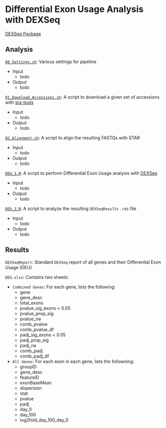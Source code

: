 # Differential Exon Usage Analysis with DEXSeq

[DEXSeq Package](https://doi.org/doi:10.18129/B9.bioc.DEXSeq)


## Analysis

[`00_Settings.sh`](./00_Settings.sh): Various settings for pipeline
- Input
    - todo
- Output
    - todo

[`01_Download_Accessions.sh`](./01_Download_Accessions.sh): A script to download a given set of accessions with [sra-tools](https://github.com/ncbi/sra-tools)
- Input
    - todo
- Output
    - todo

[`02_Alignment.sh`](./02_Alignment.sh): A script to align the resulting FASTQs with STAR
- Input
    - todo
- Output
    - todo

[`DEU_1.R`](./DEU.R): A script to perform Differential Exon Usage analysis with [DEXSeq](https://doi.org/doi:10.18129/B9.bioc.DEXSeq)
- Input
    - todo
- Output
    - todo

[`DEU_2.R`](./DEU.R): A script to analyze the resulting `DEXSeqResults` `.rds` file
- Input
    - todo
- Output
    - todo

## Results

`DEXSeqReport`: Standard `DEXSeq` report of all genes and their Differential Exon Usage (DEU)

`DEU.xlsx`: Contains two sheets:
- `Combined Genes`: For each gene, lists the following:
    - gene
    - gene_desc
    - total_exons
    - pvalue_sig_exons < 0.05
    - pvalue_prop_sig
    - pvalue_na
    - comb_pvalue
    - comb_pvalue_df
    - padj_sig_exons < 0.05
    - padj_prop_sig
    - padj_na
    - comb_padj
    - comb_padj_df
- `All Genes`: For each exon in each gene, lists the followning:
    - groupID
    - gene_desc
    - featureID
    - exonBaseMean
    - dispersion
    - stat
    - pvalue
    - padj
    - day_0
    - day_100
    - log2fold_day_100_day_0